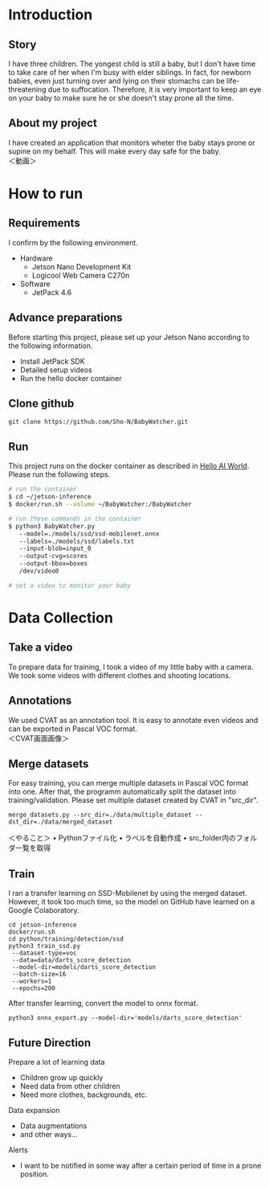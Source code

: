 # Introduction
## Story
I have three children. The yongest child is still a baby, but I don't have time to take care of her when I'm busy with elder siblings. In fact, for newborn babies, even just turning over and lying on their stomachs can be life-threatening due to suffocation. Therefore, it is very important to keep an eye on your baby to make sure he or she doesn't stay prone all the time.

## About my project
I have created an application that monitors wheter the baby stays prone or supine on my behalf. This will make every day safe for the baby.  
＜動画＞

# How to run
## Requirements
I confirm by the following environment.
* Hardware
  * Jetson Nano Development Kit
  * Logicool Web Camera C270n
* Software
  * JetPack 4.6

## Advance preparations
Before starting this project, please set up your Jetson Nano according to the following information.
* Install JetPack SDK
* Detailed setup videos
* Run the hello docker container 

## Clone github
`git clone https://github.com/Sho-N/BabyWatcher.git`

## Run
This project runs on the docker container as described in [Hello AI World](https://github.com/dusty-nv/jetson-inference/blob/master/docs/detectnet-console-2.md).  
Please run the following steps.
``` bash
# run the container
$ cd ~/jetson-inference
$ docker/run.sh --volume ~/BabyWatcher:/BabyWatcher

# run these commands in the container
$ python3 BabyWatcher.py 
   --model=./models/ssd/ssd-mobilenet.onnx
   --labels=./models/ssd/labels.txt
   --input-blob=input_0
   --output-cvg=scores
   --output-bbox=boxes
   /dev/video0

# set a video to monitor your baby
```

# Data Collection
## Take a video
To prepare data for training, I took a video of my little baby with a camera. We took some videos with different clothes and shooting locations.

## Annotations
We used CVAT as an annotation tool. It is easy to annotate even videos and can be exported in Pascal VOC format.  
＜CVAT画面画像＞

## Merge datasets
For easy training, you can merge multiple datasets in Pascal VOC format into one. After that, the programm automatically split the dataset into training/validation.
Please set multiple dataset created by CVAT in "src_dir".
```
merge_datasets.py --src_dir=./data/multiple_dataset --dst_dir=./data/merged_dataset
```

＜やること＞
	• Pythonファイル化
	• ラベルを自動作成
	• src_folder内のフォルダ一覧を取得


## Train
I ran a transfer learning on SSD-Mobilenet by using the merged dataset. However, it took too much time, so the model on GitHub have learned on a Google Colaboratory.
```
cd jetson-inference
docker/run.sh
cd python/training/detection/ssd
python3 train_ssd.py
 --dataset-type=voc
 --data=data/darts_score_detection
 --model-dir=models/darts_score_detection
 --batch-size=16
 --workers=1
 --epochs=200
```

After transfer learning, convert the model to onnx format.
```
python3 onnx_export.py --model-dir='models/darts_score_detection'
```


## Future Direction
Prepare a lot of learning data
* Children grow up quickly
* Need data from other children
* Need more clothes, backgrounds, etc.

Data expansion
* Data augmentations
* and other ways...

Alerts
* I want to be notified in some way after a certain period of time in a prone position.

